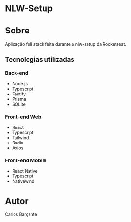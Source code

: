 # NLW-Setup


# Sobre

Aplicação full stack feita durante a nlw-setup da Rocketseat.

## Tecnologias utilizadas

### Back-end

- Node.js
- Typescript
- Fastify
- Prisma
- SQLite

### Front-end Web

- React
- Typescript
- Tailwind
- Radix
- Axios

### Front-end Mobile

- React Native
- Typescript
- Nativewind

# Autor

Carlos Barçante

